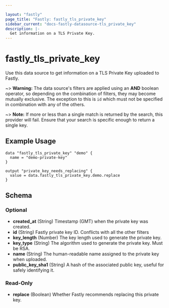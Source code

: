 ```yaml
---

layout: "fastly"
page_title: "Fastly: fastly_tls_private_key"
sidebar_current: "docs-fastly-datasource-tls_private_key"
description: |-
  Get information on a TLS Private Key.
---
```


# fastly_tls_private_key

Use this data source to get information on a TLS Private Key uploaded to Fastly.

~> **Warning:** The data source's filters are applied using an **AND** boolean operator, so depending on the combination
 of filters, they may become mutually exclusive. The exception to this is `id` which must not be specified in combination
 with any of the others.

~> **Note:** If more or less than a single match is returned by the search, this provider will fail. Ensure that your search
 is specific enough to return a single key.

## Example Usage

```hcl
data "fastly_tls_private_key" "demo" {
  name = "demo-private-key"
}

output "private_key_needs_replacing" {
  value = data.fastly_tls_private_key.demo.replace
}
```
<!-- schema generated by tfplugindocs -->
## Schema

### Optional

- **created_at** (String) Timestamp (GMT) when the private key was created.
- **id** (String) Fastly private key ID. Conflicts with all the other filters
- **key_length** (Number) The key length used to generate the private key.
- **key_type** (String) The algorithm used to generate the private key. Must be RSA.
- **name** (String) The human-readable name assigned to the private key when uploaded.
- **public_key_sha1** (String) A hash of the associated public key, useful for safely identifying it.

### Read-Only

- **replace** (Boolean) Whether Fastly recommends replacing this private key.
